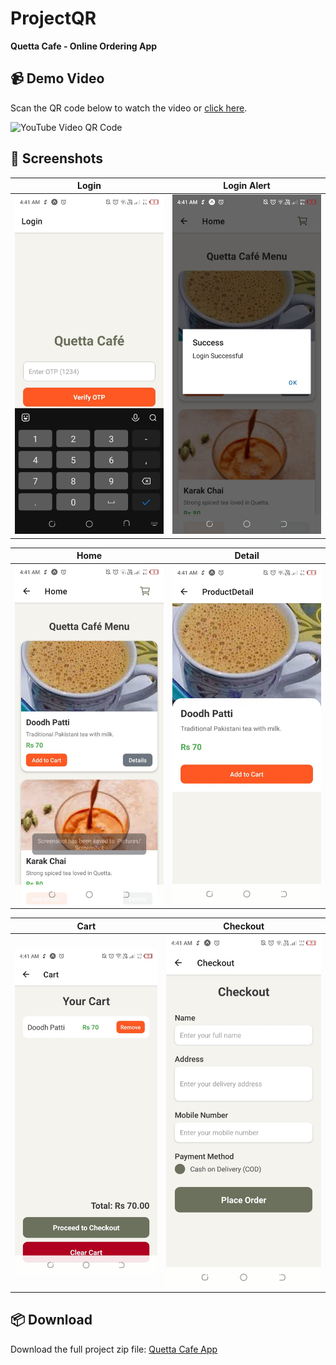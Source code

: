 # ProjectQR

**Quetta Cafe - Online Ordering App**

## 📹 Demo Video
Scan the QR code below to watch the video or [click here](https://www.youtube.com/watch?v=dQw4w9WgXcQ).

![YouTube Video QR Code](projectqr_youtube_qr.png)

## 📸 Screenshots

| Login | Login Alert |
|-------|-------------|
| ![Login](screenshots/login.jpeg) | ![Login Alert](screenshots/loginalert.jpeg) |

| Home | Detail |
|------|--------|
| ![Home](screenshots/home.jpeg) | ![Detail](screenshots/detail.jpeg) |

| Cart | Checkout |
|------|----------|
| ![Cart](screenshots/cart.jpeg) | ![Checkout](screenshots/checkout.jpeg) |

## 📦 Download

Download the full project zip file: [Quetta Cafe App](projectqr.zip)
